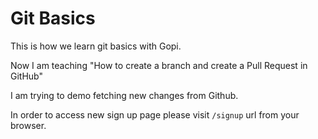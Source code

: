# Git Basics

This is how we learn git basics with Gopi.

Now I am teaching "How to create a branch and create a Pull Request in GitHub"

I am trying to demo fetching new changes from Github.

In order to access new sign up page please visit `/signup` url from your browser.
